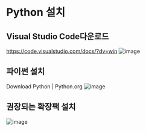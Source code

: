 # Python 설치

## Visual Studio Code다운로드
https://code.visualstudio.com/docs/?dv=win
![image](https://user-images.githubusercontent.com/96629767/153526978-861686dd-74c8-4e17-8a6b-d135a515e414.png)

## 파이썬 설치
Download Python | Python.org
![image](https://user-images.githubusercontent.com/96629767/153527291-4f03dc4c-91f3-4810-9d21-b16c1a489cea.png)


## 권장되는 확장팩 설치
![image](https://user-images.githubusercontent.com/96629767/153527239-4db62134-905c-421c-b551-9a33c4793588.png)
